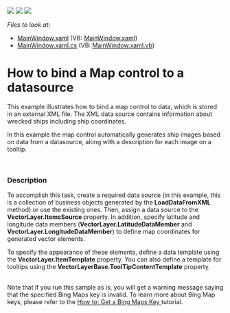 <!-- default badges list -->
![](https://img.shields.io/endpoint?url=https://codecentral.devexpress.com/api/v1/VersionRange/128571175/13.1.4%2B)
[![](https://img.shields.io/badge/Open_in_DevExpress_Support_Center-FF7200?style=flat-square&logo=DevExpress&logoColor=white)](https://supportcenter.devexpress.com/ticket/details/E4679)
[![](https://img.shields.io/badge/📖_How_to_use_DevExpress_Examples-e9f6fc?style=flat-square)](https://docs.devexpress.com/GeneralInformation/403183)
<!-- default badges end -->
<!-- default file list -->
*Files to look at*:

* [MainWindow.xaml](./CS/BindingMap/MainWindow.xaml) (VB: [MainWindow.xaml](./VB/BindingMap/MainWindow.xaml))
* [MainWindow.xaml.cs](./CS/BindingMap/MainWindow.xaml.cs) (VB: [MainWindow.xaml.vb](./VB/BindingMap/MainWindow.xaml.vb))
<!-- default file list end -->
# How to bind a Map control to a datasource


<p>This example illustrates how to bind a map control to data, which is stored in an external XML file. The XML data source contains information about wrecked ships including ship coordinates. </p><p>In this example the map control automatically generates ship images based on data from a datasource, along with a description for each image on a tooltip. </p><br />



<h3>Description</h3>

<p>To accomplish this task, create a required data source (in this example, this is a collection of business objects generated by the<strong> LoadDataFromXML</strong> method) or use the existing ones. Then,  assign  a data source to the <strong>VectorLayer.ItemsSource </strong>property. In addition, specify latitude and longitude data members (<strong>VectorLayer.LatitudeDataMember</strong> and <strong>VectorLayer.LongitudeDataMember</strong>) to define map coordinates for generated vector elements.</p><p>To specify the appearance of these elements, define a data template using the <strong>VectorLayer.ItemTemplate</strong> property.  You can also define a template for tooltips using the <strong>VectorLayerBase.ToolTipContentTemplate</strong> property.</p><p><br />
Note that if you run this sample as is, you will get a warning message saying that the specified Bing Maps key is invalid. To learn more about Bing Map keys, please refer to the  <a href="http://help.devexpress.com/#WPF/CustomDocument10974"><u>How to: Get a Bing Maps Key</u></a><u> </u> tutorial.</p>

<br/>


